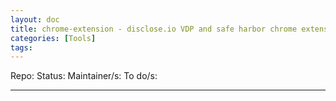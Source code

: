 ```yaml
---
layout: doc
title: chrome-extension - disclose.io VDP and safe harbor chrome extension
categories: [Tools]
tags: 
---
```

Repo:
Status:
Maintainer/s: 
To do/s:

---